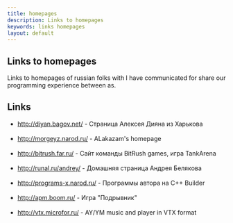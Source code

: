 ```yaml
---
title: homepages
description: Links to homepages
keywords: links homepages
layout: default
---
```

 
Links to homepages
--
 
Links to homepages of russian folks with I have communicated
for share our programming experience between as.
 
## Links
 - <a href="http://diyan.bagov.net/">http://diyan.bagov.net/</a> -  Страница Алексея Дияна из Харькова  <br /><br /> 
 - <a href="http://morgeyz.narod.ru/">http://morgeyz.narod.ru/</a> -  ALakazam's homepage  <br /><br /> 
 - <a href="http://bitrush.far.ru/">http://bitrush.far.ru/</a> -  Сайт команды BitRush games, игра TankArena  <br /><br /> 
 - <a href="http://runal.ru/andrey/">http://runal.ru/andrey/</a> -  Домашняя страница Андрея Белякова  <br /><br /> 
 - <a href="http://programs-x.narod.ru/">http://programs-x.narod.ru/</a> -  Программы автора на C++ Builder  <br /><br /> 
 - <a href="http://apm.boom.ru/">http://apm.boom.ru/</a> -  Игра "Подрывник"  <br /><br /> 
 - <a href="http://vtx.microfor.ru/">http://vtx.microfor.ru/</a> -  AY/YM music and player in VTX format  <br /><br /> 
  
 
